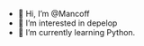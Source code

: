 - 👋 Hi, I’m @Mancoff
- 👀 I’m interested in depelop
- 🌱 I’m currently learning Python.


<!---
Mancoff/Mancoff is a ✨ special ✨ repository because its `README.md` (this file) appears on your GitHub profile.
You can click the Preview link to take a look at your changes.
--->
